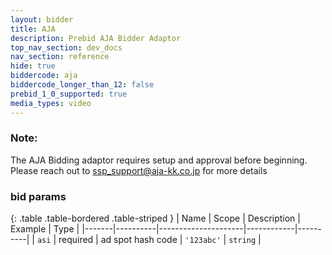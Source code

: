 ```yaml
---
layout: bidder
title: AJA
description: Prebid AJA Bidder Adaptor
top_nav_section: dev_docs
nav_section: reference
hide: true
biddercode: aja
biddercode_longer_than_12: false
prebid_1_0_supported: true
media_types: video
---
```


### Note:

The AJA Bidding adaptor requires setup and approval before beginning. Please reach out to <ssp_support@aja-kk.co.jp> for more details

### bid params

{: .table .table-bordered .table-striped }
| Name  | Scope    | Description         | Example    | Type     |
|-------|----------|---------------------|------------|----------|
| `asi` | required | ad spot hash code   | `'123abc'` | `string` |
